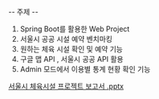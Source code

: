 -- 주제 --
1. Spring Boot를 활용한 Web Project
2. 서울시 공공 시설 예약 벤치마킹
3. 원하는 체육 시설 확인 및 예약 기능
4. 구글 맵 API , 서울시 공공 API 활용
5. Admin 모드에서 이용별 통계 현황 확인 기능

[서울시 체육시설 프로젝트 보고서 .pptx](https://github.com/user-attachments/files/17290404/default.pptx)
